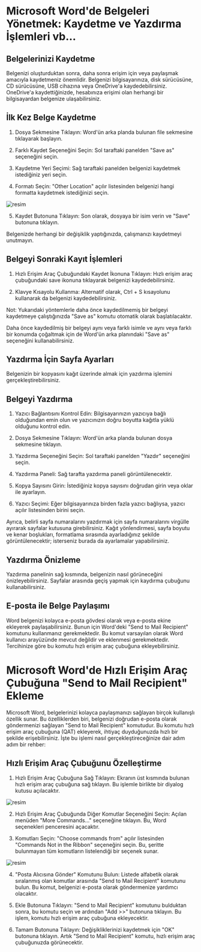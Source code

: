 # Microsoft Word'de Belgeleri Yönetmek: Kaydetme ve Yazdırma İşlemleri vb...

## Belgelerinizi Kaydetme

Belgenizi oluşturduktan sonra, daha sonra erişim için veya paylaşmak amacıyla kaydetmeniz önemlidir. 
Belgenizi bilgisayarınıza, disk sürücüsüne, CD sürücüsüne, USB cihazına veya OneDrive'a kaydedebilirsiniz. 
OneDrive'a kaydettiğinizde, hesabınıza erişimi olan herhangi bir bilgisayardan belgenize ulaşabilirsiniz.

## İlk Kez Belge Kaydetme

1. Dosya Sekmesine Tıklayın: Word'ün arka planda bulunan file sekmesine tıklayarak başlayın.

2. Farklı Kaydet Seçeneğini Seçin: Sol taraftaki panelden "Save as" seçeneğini seçin.

3. Kaydetme Yeri Seçimi: Sağ taraftaki panelden belgenizi kaydetmek istediğiniz yeri seçin.

4. Formatı Seçin: "Other Location" açılır listesinden belgenizi hangi formatta kaydetmek istediğinizi seçin.

![resim](https://i.ibb.co/m0fpdb4/60-Word-Location.png)

5. Kaydet Butonuna Tıklayın: Son olarak, dosyaya bir isim verin ve "Save" butonuna tıklayın.

Belgenizde herhangi bir değişiklik yaptığınızda, çalışmanızı kaydetmeyi unutmayın.

## Belgeyi Sonraki Kayıt İşlemleri

1. Hızlı Erişim Araç Çubuğundaki Kaydet İkonuna Tıklayın: Hızlı erişim araç çubuğundaki save ikonuna tıklayarak belgenizi kaydedebilirsiniz.

2. Klavye Kısayolu Kullanma: Alternatif olarak, Ctrl + S kısayolunu kullanarak da belgenizi kaydedebilirsiniz.

Not: Yukarıdaki yöntemlerle daha önce kaydedilmemiş bir belgeyi kaydetmeye çalıştığınızda "Save as" komutu otomatik olarak başlatılacaktır.

Daha önce kaydedilmiş bir belgeyi aynı veya farklı isimle ve aynı veya farklı bir konumda çoğaltmak için de Word'ün arka planındaki "Save as" seçeneğini kullanabilirsiniz.

## Yazdırma İçin Sayfa Ayarları

Belgenizin bir kopyasını kağıt üzerinde almak için yazdırma işlemini gerçekleştirebilirsiniz.

## Belgeyi Yazdırma

1. Yazıcı Bağlantısını Kontrol Edin: Bilgisayarınızın yazıcıya bağlı olduğundan emin olun ve yazıcınızın doğru boyutta kağıtla yüklü olduğunu kontrol edin.

2. Dosya Sekmesine Tıklayın: Word'ün arka planda bulunan dosya sekmesine tıklayın.

3. Yazdırma Seçeneğini Seçin: Sol taraftaki panelden "Yazdır" seçeneğini seçin.

4. Yazdırma Paneli: Sağ tarafta yazdırma paneli görüntülenecektir.

5. Kopya Sayısını Girin: İstediğiniz kopya sayısını doğrudan girin veya oklar ile ayarlayın.

6. Yazıcı Seçimi: Eğer bilgisayarınıza birden fazla yazıcı bağlıysa, yazıcı açılır listesinden birini seçin.

Ayrıca, belirli sayfa numaralarını yazdırmak için sayfa numaralarını virgülle ayırarak sayfalar kutusuna girebilirsiniz. 
Kağıt yönlendirmesi, sayfa boyutu ve kenar boşlukları, formatlama sırasında ayarladığınız şekilde görüntülenecektir; isterseniz burada da ayarlamalar yapabilirsiniz.

## Yazdırma Önizleme

Yazdırma panelinin sağ kısmında, belgenizin nasıl görüneceğini önizleyebilirsiniz. Sayfalar arasında geçiş yapmak için kaydırma çubuğunu kullanabilirsiniz.

## E-posta ile Belge Paylaşımı

Word belgenizi kolayca e-posta gövdesi olarak veya e-posta ekine ekleyerek paylaşabilirsiniz. 
Bunun için Word'deki "Send to Mail Recipient" komutunu kullanmanız gerekmektedir. Bu komut varsayılan olarak Word kullanıcı arayüzünde mevcut değildir ve eklenmesi gerekmektedir. 
Tercihinize göre bu komutu hızlı erişim araç çubuğuna ekleyebilirsiniz.

# Microsoft Word'de Hızlı Erişim Araç Çubuğuna "Send to Mail Recipient" Ekleme

Microsoft Word, belgelerinizi kolayca paylaşmanızı sağlayan birçok kullanışlı özellik sunar. 
Bu özelliklerden biri, belgenizi doğrudan e-posta olarak göndermenizi sağlayan "Send to Mail Recipient" komutudur. 
Bu komutu hızlı erişim araç çubuğuna (QAT) ekleyerek, ihtiyaç duyduğunuzda hızlı bir şekilde erişebilirsiniz. İşte bu işlemi nasıl gerçekleştireceğinize dair adım adım bir rehber:

## Hızlı Erişim Araç Çubuğunu Özelleştirme

1. Hızlı Erişim Araç Çubuğuna Sağ Tıklayın: Ekranın üst kısmında bulunan hızlı erişim araç çubuğuna sağ tıklayın. Bu işlemle birlikte bir diyalog kutusu açılacaktır.

![resim](https://i.ibb.co/r37K1qM/61-Word-Toolbar.png)

2. Hızlı Erişim Araç Çubuğunda Diğer Komutlar Seçeneğini Seçin: Açılan menüden "More Commands..." seçeneğine tıklayın. Bu, Word seçenekleri penceresini açacaktır.

3. Komutları Seçin: "Choose commands from" açılır listesinden "Commands Not in the Ribbon" seçeneğini seçin. Bu, şeritte bulunmayan tüm komutların listelendiği bir seçenek sunar.

![resim](https://i.ibb.co/zf3bm70/62-Word-Nots-Ribbon.png)

4. "Posta Alıcısına Gönder" Komutunu Bulun: Listede alfabetik olarak sıralanmış olan komutlar arasında "Send to Mail Recipient" komutunu bulun.
Bu komut, belgenizi e-posta olarak göndermenize yardımcı olacaktır.

5. Ekle Butonuna Tıklayın: "Send to Mail Recipient" komutunu bulduktan sonra, bu komutu seçin ve ardından "Add >>" butonuna tıklayın. Bu işlem, komutu hızlı erişim araç çubuğuna ekleyecektir.

7. Tamam Butonuna Tıklayın: Değişikliklerinizi kaydetmek için "OK" butonuna tıklayın. Artık "Send to Mail Recipient" komutu, hızlı erişim araç çubuğunuzda görünecektir.
